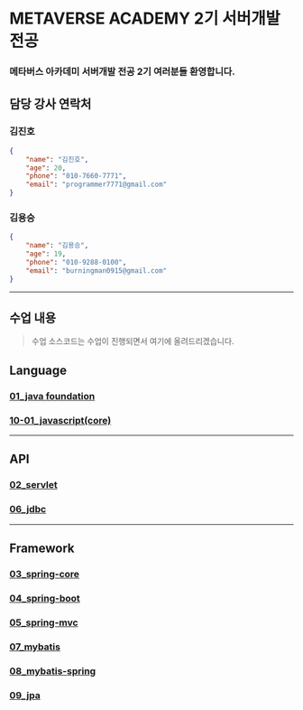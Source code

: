 # METAVERSE ACADEMY 2기 서버개발전공
### 메타버스 아카데미 서버개발 전공 2기 여러분들 환영합니다.

## 담당 강사 연락처
### 김진호
```json
{
    "name": "김진호",
    "age": 20,
    "phone": "010-7660-7771",
    "email": "programmer7771@gmail.com"
}
```

### 김용승
```json
{
    "name": "김용승",
    "age": 19,
    "phone": "010-9288-0100",
    "email": "burningman0915@gmail.com"
}
```

---
## 수업 내용
> 수업 소스코드는 수업이 진행되면서 여기에 올려드리겠습니다.

## Language
### [01_java foundation](https://github.com/2023053-MTVS-2nd-ServerDev/01_java-foundation)
### [10-01_javascript(core)](https://github.com/2023053-MTVS-2nd-ServerDev/10-01_javascript-core.git)

---
## API
### [02_servlet](https://github.com/2023053-MTVS-2nd-ServerDev/02_servlet.git)
### [06_jdbc](https://github.com/2023053-MTVS-2nd-ServerDev/06_jdbc.git)
---
## Framework
### [03_spring-core](https://github.com/2023053-MTVS-2nd-ServerDev/03_spring-core.git)
### [04_spring-boot](https://github.com/2023053-MTVS-2nd-ServerDev/04_spring-boot.git)
### [05_spring-mvc](https://github.com/2023053-MTVS-2nd-ServerDev/05_spring-mvc.git)
### [07_mybatis](https://github.com/2023053-MTVS-2nd-ServerDev/07_mybatis.git)
### [08_mybatis-spring](https://github.com/2023053-MTVS-2nd-ServerDev/08_mybatis-spring.git)
### [09_jpa](https://github.com/2023053-MTVS-2nd-ServerDev/09_jpa.git)
